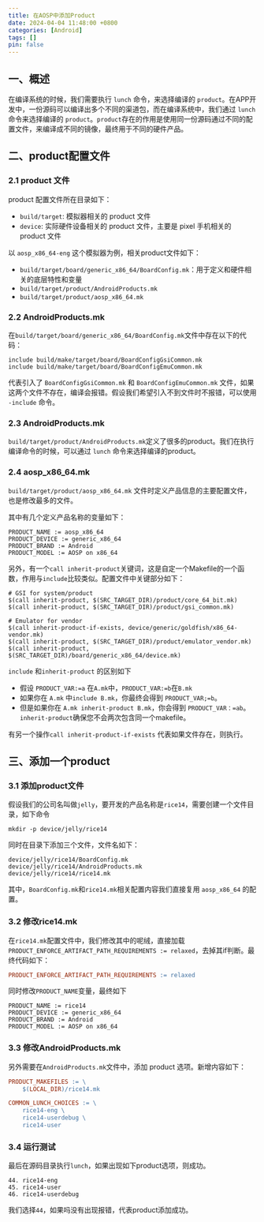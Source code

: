 ```yaml
---
title: 在AOSP中添加Product
date: 2024-04-04 11:48:00 +0800
categories: [Android]
tags: []
pin: false
---
```


## 一、概述

在编译系统的时候，我们需要执行 `lunch` 命令，来选择编译的 `product`。在APP开发中，一份源码可以编译出多个不同的渠道包，而在编译系统中，我们通过 `lunch` 命令来选择编译的 `product`。`product`存在的作用是使用同一份源码通过不同的配置文件，来编译成不同的镜像，最终用于不同的硬件产品。

## 二、product配置文件

### 2.1 product 文件

product 配置文件所在目录如下：

- `build/target`: 模拟器相关的 product 文件
- `device`: 实际硬件设备相关的 product 文件，主要是 pixel 手机相关的 product 文件

以 `aosp_x86_64-eng` 这个模拟器为例，相关product文件如下：

- `build/target/board/generic_x86_64/BoardConfig.mk`：用于定义和硬件相关的底层特性和变量
- `build/target/product/AndroidProducts.mk`
- `build/target/product/aosp_x86_64.mk`

### 2.2 AndroidProducts.mk

在`build/target/board/generic_x86_64/BoardConfig.mk`文件中存在以下的代码：

```shell
include build/make/target/board/BoardConfigGsiCommon.mk
include build/make/target/board/BoardConfigEmuCommon.mk
```

代表引入了 `BoardConfigGsiCommon.mk` 和 `BoardConfigEmuCommon.mk` 文件，如果这两个文件不存在，编译会报错。假设我们希望引入不到文件时不报错，可以使用 `-include` 命令。

### 2.3 AndroidProducts.mk

`build/target/product/AndroidProducts.mk`定义了很多的product。我们在执行编译命令的时候，可以通过 `lunch` 命令来选择编译的product。

### 2.4 aosp_x86_64.mk

`build/target/product/aosp_x86_64.mk` 文件时定义产品信息的主要配置文件，也是修改最多的文件。

其中有几个定义产品名称的变量如下：

```shell
PRODUCT_NAME := aosp_x86_64
PRODUCT_DEVICE := generic_x86_64
PRODUCT_BRAND := Android
PRODUCT_MODEL := AOSP on x86_64
```

另外，有一个`call inherit-product`关键词，这是自定一个Makefile的一个函数，作用与`include`比较类似。配置文件中关键部分如下：

```shell
# GSI for system/product
$(call inherit-product, $(SRC_TARGET_DIR)/product/core_64_bit.mk)
$(call inherit-product, $(SRC_TARGET_DIR)/product/gsi_common.mk)

# Emulator for vendor
$(call inherit-product-if-exists, device/generic/goldfish/x86_64-vendor.mk)
$(call inherit-product, $(SRC_TARGET_DIR)/product/emulator_vendor.mk)
$(call inherit-product, $(SRC_TARGET_DIR)/board/generic_x86_64/device.mk)
```

`include` 和`inherit-product` 的区别如下

- 假设 `PRODUCT_VAR:=a` 在`A.mk`中，`PRODUCT_VAR:=b`在`B.mk`
- 如果你在 `A.mk` 中`include B.mk`，你最终会得到 `PRODUCT_VAR;=b`。
- 但是如果你在 `A.mk inherit-product B.mk`，你会得到 `PRODUCT_VAR：=ab`。`inherit-product`确保您不会两次包含同一个makefile。

有另一个操作`call inherit-product-if-exists` 代表如果文件存在，则执行。

## 三、添加一个product

### 3.1 添加product文件

假设我们的公司名叫做`jelly`，要开发的产品名称是`rice14`，需要创建一个文件目录，如下命令

```shell
mkdir -p device/jelly/rice14
```

同时在目录下添加三个文件，文件名如下：

```shell
device/jelly/rice14/BoardConfig.mk
device/jelly/rice14/AndroidProducts.mk
device/jelly/rice14/rice14.mk
```

其中，`BoardConfig.mk`和`rice14.mk`相关配置内容我们直接复用 `aosp_x86_64` 的配置。

### 3.2 修改rice14.mk

在`rice14.mk`配置文件中，我们修改其中的呢绒，直接加载`PRODUCT_ENFORCE_ARTIFACT_PATH_REQUIREMENTS := relaxed`，去掉其if判断。最终代码如下：

```makefile
PRODUCT_ENFORCE_ARTIFACT_PATH_REQUIREMENTS := relaxed
```

同时修改`PRODUCT_NAME`变量，最终如下

```shell
PRODUCT_NAME := rice14
PRODUCT_DEVICE := generic_x86_64
PRODUCT_BRAND := Android
PRODUCT_MODEL := AOSP on x86_64
```

### 3.3 修改AndroidProducts.mk

另外需要在`AndroidProducts.mk`文件中，添加 product 选项。新增内容如下：

```mk
PRODUCT_MAKEFILES := \
    $(LOCAL_DIR)/rice14.mk

COMMON_LUNCH_CHOICES := \
    rice14-eng \
    rice14-userdebug \
    rice14-user
```

### 3.4 运行测试

最后在源码目录执行`lunch`，如果出现如下product选项，则成功。

```shell
44. rice14-eng
45. rice14-user
46. rice14-userdebug
```

我们选择`44`，如果吗没有出现报错，代表product添加成功。
